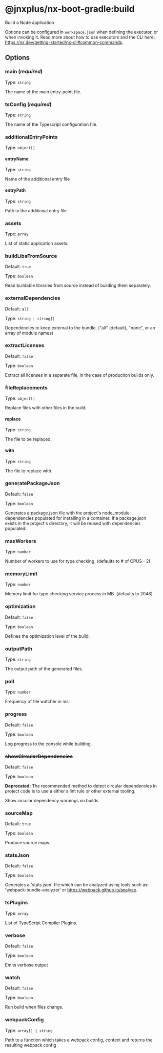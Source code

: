 # @jnxplus/nx-boot-gradle:build

Build a Node application

Options can be configured in `workspace.json` when defining the executor, or when invoking it.
Read more about how to use executors and the CLI here: https://nx.dev/getting-started/nx-cli#common-commands.

## Options

### main (_**required**_)

Type: `string`

The name of the main entry-point file.

### tsConfig (_**required**_)

Type: `string`

The name of the Typescript configuration file.

### additionalEntryPoints

Type: `object[]`

#### entryName

Type: `string`

Name of the additional entry file

#### entryPath

Type: `string`

Path to the additional entry file

### assets

Type: `array`

List of static application assets.

### buildLibsFromSource

Default: `true`

Type: `boolean`

Read buildable libraries from source instead of building them separately.

### externalDependencies

Default: `all`

Type: `string | string[] `

Dependencies to keep external to the bundle. ("all" (default), "none", or an array of module names)

### extractLicenses

Default: `false`

Type: `boolean`

Extract all licenses in a separate file, in the case of production builds only.

### fileReplacements

Type: `object[]`

Replace files with other files in the build.

#### replace

Type: `string`

The file to be replaced.

#### with

Type: `string`

The file to replace with.

### generatePackageJson

Default: `false`

Type: `boolean`

Generates a package.json file with the project's node_module dependencies populated for installing in a container. If a package.json exists in the project's directory, it will be reused with dependencies populated.

### maxWorkers

Type: `number`

Number of workers to use for type checking. (defaults to # of CPUS - 2)

### memoryLimit

Type: `number`

Memory limit for type checking service process in MB. (defaults to 2048)

### optimization

Default: `false`

Type: `boolean`

Defines the optimization level of the build.

### outputPath

Type: `string`

The output path of the generated files.

### poll

Type: `number`

Frequency of file watcher in ms.

### progress

Default: `false`

Type: `boolean`

Log progress to the console while building.

### ~~showCircularDependencies~~

Default: `false`

Type: `boolean`

**Deprecated:** The recommended method to detect circular dependencies in project code is to use a either a lint rule or other external tooling.

Show circular dependency warnings on builds.

### sourceMap

Default: `true`

Type: `boolean`

Produce source maps.

### statsJson

Default: `false`

Type: `boolean`

Generates a 'stats.json' file which can be analyzed using tools such as: 'webpack-bundle-analyzer' or <https://webpack.github.io/analyse>.

### tsPlugins

Type: `array`

List of TypeScript Compiler Plugins.

### verbose

Default: `false`

Type: `boolean`

Emits verbose output

### watch

Default: `false`

Type: `boolean`

Run build when files change.

### webpackConfig

Type: `array[] | string `

Path to a function which takes a webpack config, context and returns the resulting webpack config
